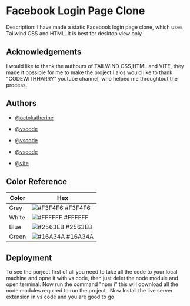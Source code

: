 
# Facebook Login Page Clone


Description:
I have made a static Facebook login page clone, which uses Tailwind CSS and HTML. It is best for desktop view only.
## Acknowledgements

I would like to thank the authours of TAILWIND CSS,HTML and VITE, they made it possible for me to make the project.I alos would like to thank "CODEWITHHARRY" youtube channel, who helped me throughtout the process.
## Authors

- [@octokatherine](https://www.github.com/octokatherine)

- [@vscode](https://code.visualstudio.com/)
- [@vscode](https://code.visualstudio.com/)
- [@vscode](https://code.visualstudio.com/)
- [@vite](https://vitejs.dev/)
## Color Reference

| Color             | Hex                                                                |
| ----------------- | ------------------------------------------------------------------ |
| Grey | ![#F3F4F6](https://via.placeholder.com/10/0a192f?text=+) #F3F4F6 |
| White | ![#FFFFFF](https://via.placeholder.com/10/f8f8f8?text=+) #FFFFFF|
| Blue| ![#2563EB](https://via.placeholder.com/10/00b48a?text=+) #2563EB |
|Green | ![#16A34A](https://via.placeholder.com/10/00b48a?text=+) #16A34A |


## Deployment

To see the porject first of all you need to take all the code to your local machine and opne it with vs code, then just delet the node module and open terminal. Now run the command "npm i" this will download all the node modules required to run the project . Now Install the live server extension in vs code and you are good to go 


